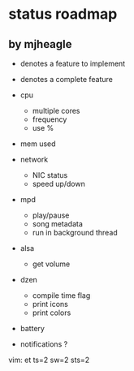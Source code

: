 status roadmap
==============

by mjheagle
-----------

- denotes a feature to implement
* denotes a complete feature

* cpu
  * multiple cores
  * frequency
  * use %
* mem used
* network
  * NIC status
  * speed up/down
* mpd
  * play/pause
  * song metadata
  - run in background thread
* alsa
  * get volume
* dzen
  * compile time flag
  * print icons
  * print colors
* battery
- notifications ?

vim: et ts=2 sw=2 sts=2
